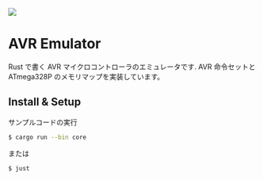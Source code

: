 ![](https://user-images.githubusercontent.com/11558164/72998818-c957eb00-3e41-11ea-989c-d32f183207a8.png)

# AVR Emulator

Rust で書く AVR マイクロコントローラのエミュレータです.
AVR 命令セットと ATmega328P のメモリマップを実装しています。

## Install & Setup

サンプルコードの実行

```sh
$ cargo run --bin core
```

または

```sh
$ just
```
